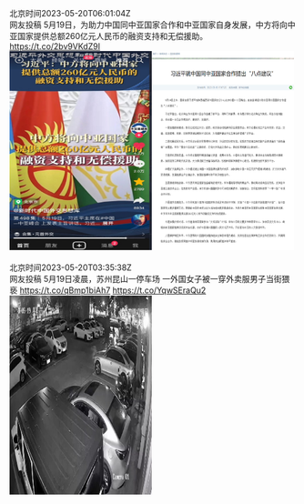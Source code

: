 北京时间2023-05-20T06:01:04Z<br>网友投稿
5月19日，为助力中国同中亚国家合作和中亚国家自身发展，中方将向中亚国家提供总额260亿元人民币的融资支持和无偿援助。 https://t.co/2bv9VKdZ9I<br><img src='/temp/image/2023/u-Month-5/1659680596417806343_0.jpg' width='250' height='350'><img src='/temp/image/2023/u-Month-5/1659680596417806343_1.jpg' width='250' height='350'><br><br>北京时间2023-05-20T03:35:38Z<br>网友投稿
5月19日凌晨，苏州昆山一停车场
一外国女子被一穿外卖服男子当街猥亵 https://t.co/qBmp1biAh7 https://t.co/YqwSEraQu2<br><img src='/temp/video/2023/u-Month-5/f-Day-20/1659643997441146880_0.jpg' width='250' height='350'><br><br>